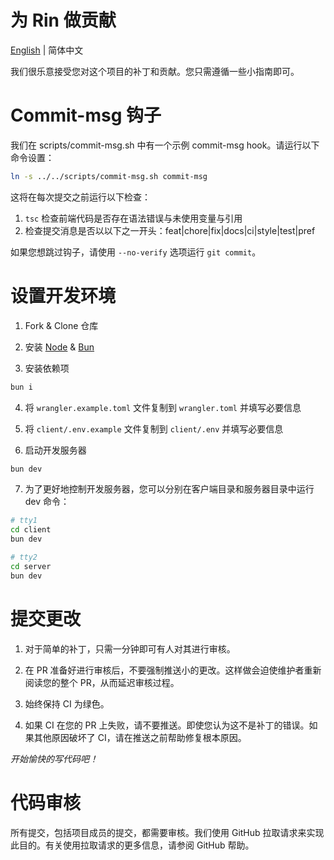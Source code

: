 # 为 Rin 做贡献

[English](./CONTRIBUTING.md) | 简体中文

我们很乐意接受您对这个项目的补丁和贡献。您只需遵循一些小指南即可。

# Commit-msg 钩子
我们在 scripts/commit-msg.sh 中有一个示例 commit-msg hook。请运行以下命令设置：

```sh
ln -s ../../scripts/commit-msg.sh commit-msg
```

这将在每次提交之前运行以下检查：

1. `tsc` 检查前端代码是否存在语法错误与未使用变量与引用
2. 检查提交消息是否以以下之一开头：feat|chore|fix|docs|ci|style|test|pref

如果您想跳过钩子，请使用 `--no-verify` 选项运行 `git commit`。

# 设置开发环境

1. Fork & Clone 仓库

2. 安装 [Node](https://nodejs.org/en/download/package-manager) & [Bun](https://bun.sh/)

3. 安装依赖项
```sh
bun i
```

4. 将 `wrangler.example.toml` 文件复制到 `wrangler.toml` 并填写必要信息

5. 将 `client/.env.example` 文件复制到 `client/.env` 并填写必要信息

6. 启动开发服务器
```sh
bun dev
```

7. 为了更好地控制开发服务器，您可以分别在客户端目录和服务器目录中运行 dev 命令：
```sh
# tty1
cd client
bun dev

# tty2
cd server
bun dev
```

# 提交更改

1. 对于简单的补丁，只需一分钟即可有人对其进行审核。

2. 在 PR 准备好进行审核后，不要强制推送小的更改。这样做会迫使维护者重新阅读您的整个 PR，从而延迟审核过程。

3. 始终保持 CI 为绿色。

4. 如果 CI 在您的 PR 上失败，请不要推送。即使您认为这不是补丁的错误。如果其他原因破坏了 CI，请在推送之前帮助修复根本原因。

*开始愉快的写代码吧！*

# 代码审核
所有提交，包括项目成员的提交，都需要审核。我们使用 GitHub 拉取请求来实现此目的。有关使用拉取请求的更多信息，请参阅 GitHub 帮助。